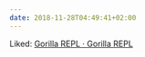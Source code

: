 ```yaml
---
date: 2018-11-28T04:49:41+02:00
---
```


Liked: [Gorilla REPL · Gorilla REPL](http://gorilla-repl.org/)
